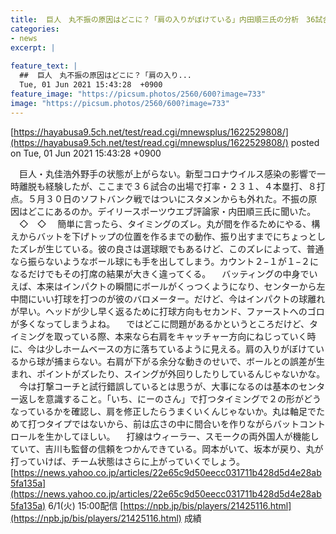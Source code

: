 ```yaml
---
title:  巨人　丸不振の原因はどこに？「肩の入りがぼけている」内田順三氏の分析　36試合　.231　4本　8打点　2盗塁  
categories:
- news
excerpt: |
  
feature_text: |
  ##  巨人　丸不振の原因はどこに？「肩の入り...
  Tue, 01 Jun 2021 15:43:28  +0900
feature_image: "https://picsum.photos/2560/600?image=733"
image: "https://picsum.photos/2560/600?image=733"
---
```


[https://hayabusa9.5ch.net/test/read.cgi/mnewsplus/1622529808/](https://hayabusa9.5ch.net/test/read.cgi/mnewsplus/1622529808/)
posted on Tue, 01 Jun 2021 15:43:28  +0900

<!--more-->

　巨人・丸佳浩外野手の状態が上がらない。新型コロナウイルス感染の影響で一時離脱も経験したが、ここまで３６試合の出場で打率・２３１、４本塁打、８打点。５月３０日のソフトバンク戦ではついにスタメンからも外れた。不振の原因はどこにあるのか。デイリースポーツウエブ評論家・内田順三氏に聞いた。 　◇　◇ 　簡単に言ったら、タイミングのズレ。丸が間を作るためにやる、構えからバットを下げトップの位置を作るまでの動作、振り出すまでにちょっとしたズレが生じている。彼の良さは選球眼でもあるけど、このズレによって、普通なら振らないようなボール球にも手を出してしまう。カウント２−１が１−２になるだけでもその打席の結果が大きく違ってくる。 　バッティングの中身でいえば、本来はインパクトの瞬間にボールがくっつくようになり、センターから左中間にいい打球を打つのが彼のバロメーター。だけど、今はインパクトの球離れが早い。ヘッドが少し早く返るために打球方向もセカンド、ファーストへのゴロが多くなってしまうよね。 　ではどこに問題があるかというところだけど、タイミングを取っている際、本来なら右肩をキャッチャー方向にねじっていく時に、今は少しホームベースの方に落ちているように見える。肩の入りがぼけているから球が捕まらない。右肩が下がる余分な動きのせいで、ボールとの誤差が生まれ、ポイントがズレたり、スイングが外回りしたりしているんじゃないかな。 　今は打撃コーチと試行錯誤しているとは思うが、大事になるのは基本のセンター返しを意識すること。「いち、にーのさん」で打つタイミングで２の形がどうなっているかを確認し、肩を修正したらうまくいくんじゃないか。丸は軸足でためて打つタイプではないから、前は広さの中に間合いを作りながらバットコントロールを生かしてほしい。 　打線はウィーラー、スモークの両外国人が機能していて、吉川も監督の信頼をつかんできている。岡本がいて、坂本が戻り、丸が打っていけば、チーム状態はさらに上がっていくでしょう。 [https://news.yahoo.co.jp/articles/22e65c9d50eecc031711b428d5d4e28ab5fa135a](https://news.yahoo.co.jp/articles/22e65c9d50eecc031711b428d5d4e28ab5fa135a) 6/1(火) 15:00配信 [https://npb.jp/bis/players/21425116.html](https://npb.jp/bis/players/21425116.html) 成績
